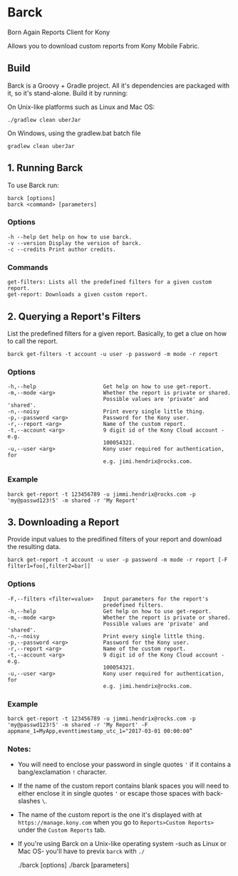 # Barck
Born Again Reports Client for Kony

Allows you to download custom reports from Kony Mobile Fabric.

## Build

Barck is a Groovy + Gradle project. All it's dependencies are packaged with it, so it's stand-alone. Build it by running:

On Unix-like platforms such as Linux and Mac OS:

    ./gradlew clean uberJar

On Windows, using the gradlew.bat batch file

    gradlew clean uberJar
    
## 1. Running Barck

To use Barck run:

    barck [options]
    barck <command> [parameters]

### Options

    -h --help Get help on how to use barck.
    -v --version Display the version of barck.
    -c --credits Print author credits.

### Commands

    get-filters: Lists all the predefined filters for a given custom report.
    get-report: Downloads a given custom report.
    
## 2. Querying a Report's Filters

List the predefined filters for a given report. Basically, to get a clue on how to call the report.

    barck get-filters -t account -u user -p password -m mode -r report
    
### Options
    
    -h,--help                     Get help on how to use get-report.
    -m,--mode <arg>               Whether the report is private or shared.
                                  Possible values are 'private' and 'shared'.
    -n,--noisy                    Print every single little thing.
    -p,--password <arg>           Password for the Kony user.
    -r,--report <arg>             Name of the custom report.
    -t,--account <arg>            9 digit id of the Kony Cloud account -e.g.
                                  100054321.
    -u,--user <arg>               Kony user required for authentication, for
                               	  e.g. jimi.hendrix@rocks.com.

### Example

    barck get-report -t 123456789 -u jimmi.hendrix@rocks.com -p 'my@passwd123!5' -m shared -r 'My Report'

## 3. Downloading a Report

Provide input values to the predifined filters of your report and download the resulting data.

    barck get-report -t account -u user -p password -m mode -r report [-F filter1=foo[,filter2=bar]]

### Options
    
    -F,--filters <filter=value>   Input parameters for the report's
                                  predefined filters.
    -h,--help                     Get help on how to use get-report.
    -m,--mode <arg>               Whether the report is private or shared.
                                  Possible values are 'private' and 'shared'.
    -n,--noisy                    Print every single little thing.
    -p,--password <arg>           Password for the Kony user.
    -r,--report <arg>             Name of the custom report.
    -t,--account <arg>            9 digit id of the Kony Cloud account -e.g.
                                  100054321.
    -u,--user <arg>               Kony user required for authentication, for
                               	  e.g. jimi.hendrix@rocks.com.
                                  
### Example

    barck get-report -t 123456789 -u jimmi.hendrix@rocks.com -p 'my@passwd123!5' -m shared -r 'My Report' -F appmane_1=MyApp,eventtimestamp_utc_1="2017-03-01 00:00:00”

### Notes:

* You will need to enclose your password in single quotes `'` if it contains a bang/exclamation `!` character.
* If the name of the custom report contains blank spaces you will need to either enclose it in single quotes `'` or escape those spaces with back-slashes `\`.
* The name of the custom report is the one it's displayed with at `https://manage.kony.com` when you go to `Reports>Custom Reports>` under the `Custom Reports` tab.
* If you're using Barck on a Unix-like operating system -such as Linux or Mac OS- you'll have to previx `barck` with `./`

    ./barck [options]
    ./barck <command> [parameters]

